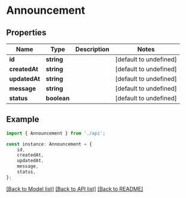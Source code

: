 # Announcement


## Properties

Name | Type | Description | Notes
------------ | ------------- | ------------- | -------------
**id** | **string** |  | [default to undefined]
**createdAt** | **string** |  | [default to undefined]
**updatedAt** | **string** |  | [default to undefined]
**message** | **string** |  | [default to undefined]
**status** | **boolean** |  | [default to undefined]

## Example

```typescript
import { Announcement } from './api';

const instance: Announcement = {
    id,
    createdAt,
    updatedAt,
    message,
    status,
};
```

[[Back to Model list]](../README.md#documentation-for-models) [[Back to API list]](../README.md#documentation-for-api-endpoints) [[Back to README]](../README.md)
